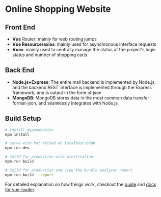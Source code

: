# Online Shopping Website

## Front End
- <b>Vue</b> Router: mainly for web routing jumps
- <b>Vue Resource/axios</b>: mainly used for asynchronous interface requests
- <b>Vuex</b>: mainly used to centrally manage the status of the project's login status and number of shopping carts

## Back End
- <b>Node.js+Express</b>: The entire mall backend is implemented by Node.js, and the backend REST interface is implemented through the Express framework, and is output in the form of json
- <b>MongoDB</b>: MongoDB stores data in the most common data transfer format-json, and seamlessly integrates with Node.js

## Build Setup

``` bash
# install dependencies
npm install

# serve with hot reload at localhost:8080
npm run dev

# build for production with minification
npm run build

# build for production and view the bundle analyzer report
npm run build --report
```

For detailed explanation on how things work, checkout the [guide](http://vuejs-templates.github.io/webpack/) and [docs for vue-loader](http://vuejs.github.io/vue-loader).

